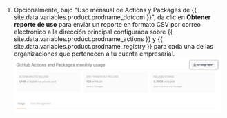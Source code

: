 1. Opcionalmente, bajo "Uso mensual de Actions y Packages de {{ site.data.variables.product.prodname_dotcom }}", da clic en **Obtener reporte de uso** para enviar un reporte en formato CSV por correo electrónico a la dirección principal configurada sobre {{ site.data.variables.product.prodname_actions }} y {{ site.data.variables.product.prodname_registry }} para cada una de las organizaciones que pertenecen a tu cuenta empresarial. ![Descargar reporte en CSV](/assets/images/help/billing/actions-packages-report-download-enterprise.png)
